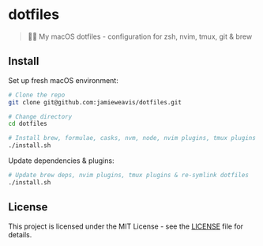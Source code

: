 # dotfiles

> 👨‍💻️ My macOS dotfiles - configuration for zsh, nvim, tmux, git & brew

## Install

Set up fresh macOS environment:

```bash
# Clone the repo
git clone git@github.com:jamieweavis/dotfiles.git

# Change directory
cd dotfiles

# Install brew, formulae, casks, nvm, node, nvim plugins, tmux plugins & symlink dotfiles
./install.sh
```

Update dependencies & plugins:

```bash
# Update brew deps, nvim plugins, tmux plugins & re-symlink dotfiles
./install.sh
```

## License

This project is licensed under the MIT License - see the [LICENSE](LICENSE) file for details.
